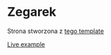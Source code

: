 # Zegarek
Strona stworzona z [tego template](https://www.figma.com/community/file/1108290055404782066)


[Live example](https://dolatadaleko.github.io/zegarek/)

